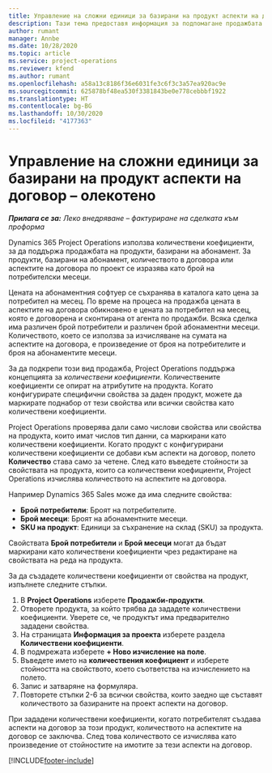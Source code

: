```yaml
---
title: Управление на сложни единици за базирани на продукт аспекти на договор – олекотено
description: Тази тема предоставя информация за подпомагане продажбата на продукти, базирани на абонамент.
author: rumant
manager: Annbe
ms.date: 10/28/2020
ms.topic: article
ms.service: project-operations
ms.reviewer: kfend
ms.author: rumant
ms.openlocfilehash: a58a13c8186f36e6031fe3c6f3c3a57ea920ac9e
ms.sourcegitcommit: 625878bf48ea530f3381843be0e778cebbbf1922
ms.translationtype: HT
ms.contentlocale: bg-BG
ms.lasthandoff: 10/30/2020
ms.locfileid: "4177363"
---
```

# <a name="manage-complex-units-for-product-based-contract-lines---lite"></a>Управление на сложни единици за базирани на продукт аспекти на договор – олекотено

_**Прилага се за:** Леко внедряване – фактуриране на сделката към проформа_

Dynamics 365 Project Operations използва количествени коефициенти, за да поддържа продажбата на продукти, базирани на абонамент. За продукти, базирани на абонамент, количеството в договора или аспектите на договора по проект се изразява като брой на потребителски месеци.

Цената на абонаментния софтуер се съхранява в каталога като цена за потребител на месец. По време на процеса на продажба цената в аспектите на договора обикновено е цената за потребител на месец, която е договорена и сконтирана от агента по продажби. Всяка сделка има различен брой потребители и различен брой абонаментни месеци. Количеството, което се използва за изчисляване на сумата на аспектите на договора, е произведение от броя на потребителите и броя на абонаментите месеци.

За да подкрепи този вид продажба, Project Operations поддържа концепцията за *количествени коефициенти*. Количествените коефициенти се опират на атрибутите на продукта. Когато конфигурирате специфични свойства за даден продукт, можете да маркирате поднабор от тези свойства или всички свойства като количествени коефициенти.

Project Operations проверява дали само числови свойства или свойства на продукта, които имат числов тип данни, са маркирани като количествени коефициенти. Когато продукт с конфигурирани количествени коефициенти се добави към аспекти на договор, полето **Количество** става само за четене. След като въведете стойности за свойствата на продукта, които са количествени коефициенти, Project Operations изчислява количеството на аспектите на договора.

Например Dynamics 365 Sales може да има следните свойства:

- **Брой потребители**: Броят на потребителите.
- **Брой месеци**: Броят на абонаментните месеци.
- **SKU на продукт**: Единици за съхранение на склад (SKU) за продукта.

Свойствата **Брой потребители** и **Брой месеци** могат да бъдат маркирани като количествени коефициенти чрез редактиране на свойствата на реда на продукта.

За да създадете количествени коефициенти от свойства на продукт, изпълнете следните стъпки.

1. В **Project Operations** изберете **Продажби-продукти**.
2. Отворете продукта, за който трябва да зададете количествени коефициенти. Уверете се, че продуктът има предварително зададени свойства.
3. На страницата **Информация за проекта** изберете раздела **Количествени коефициенти**.
4. В подмрежата изберете **+ Ново изчисление на поле**.
5. Въведете името на **количествения коефициент** и изберете стойността на свойството, което съответства на изчислението на полето.
6. Запис и затваряне на формуляра.
7. Повторете стъпки 2-6 за всички свойства, които заедно ще съставят количеството за базираните на проект аспекти на договор.

При зададени количествени коефициенти, когато потребителят създава аспекти на договор за този продукт, количеството на аспектите на договор се заключва. След това количеството се изчислява като произведение от стойностите на имотите за тези аспекти на договор.


[!INCLUDE[footer-include](../../includes/footer-banner.md)]